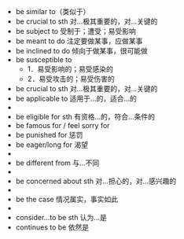 - be similar to（类似于）
- be crucial to sth 对...极其重要的，对...关键的
- be subject to 受制于；遭受；易受影响
- be meant to do 注定要做某事，应做某事
- be inclined to do 倾向于做某事，很可能做
- be susceptible to
	- 1．易受影响的；易受感染的
	- 2．易受攻击的；易受伤害的
- be crucial to sth 对...极其重要的，对...关键的
- be applicable to 适用于...的，适合...的
-
- be eligible for sth 有资格...的，符合...条件的
- be famous for / feel sorry for
- be punished for 惩罚
- be eager/long for 渴望
-
- be different from 与...不同
-
- be concerned about sth 对...担心的，对...感兴趣的
-
- be the case 情况属实，事实如此
-
- consider...to be sth 认为...是
- continues to be 依然是